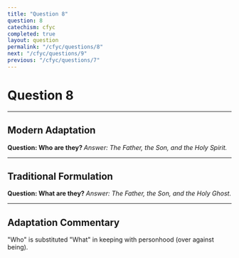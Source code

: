 ```yaml
---
title: "Question 8"
question: 8
catechism: cfyc
completed: true
layout: question
permalink: "/cfyc/questions/8"
next: "/cfyc/questions/9"
previous: "/cfyc/questions/7"
---
```

# Question 8
---
## Modern Adaptation
<strong>
    Question: Who are they?
</strong>

<em>
    Answer: The Father, the Son, and the Holy Spirit.
</em>

---
## Traditional Formulation
<strong>
    Question: What are they?
</strong>

<em>
    Answer: The Father, the Son, and the Holy Ghost.
</em>

---
## Adaptation Commentary
"Who" is substituted "What" in keeping with personhood (over against being).
